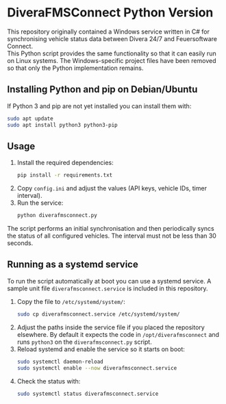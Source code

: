 # DiveraFMSConnect Python Version

This repository originally contained a Windows service written in C# for synchronising vehicle status data between Divera 24/7 and Feuersoftware Connect.  
This Python script provides the same functionality so that it can easily run on Linux systems. The Windows-specific project files have been removed so that only the Python implementation remains.


## Installing Python and pip on Debian/Ubuntu
If Python 3 and pip are not yet installed you can install them with:
```bash
sudo apt update
sudo apt install python3 python3-pip
```

## Usage

1. Install the required dependencies:
   ```bash
   pip install -r requirements.txt
   ```
2. Copy `config.ini` and adjust the values (API keys, vehicle IDs, timer interval).
3. Run the service:
   ```bash
   python diverafmsconnect.py
   ```

The script performs an initial synchronisation and then periodically syncs the status of all configured vehicles. The interval must not be less than 30 seconds.

## Running as a systemd service

To run the script automatically at boot you can use a systemd service. A sample
unit file `diverafmsconnect.service` is included in this repository.

1. Copy the file to `/etc/systemd/system/`:
   ```bash
   sudo cp diverafmsconnect.service /etc/systemd/system/
   ```
2. Adjust the paths inside the service file if you placed the repository
   elsewhere. By default it expects the code in `/opt/diverafmsconnect` and runs
   `python3` on the `diverafmsconnect.py` script.
3. Reload systemd and enable the service so it starts on boot:
   ```bash
   sudo systemctl daemon-reload
   sudo systemctl enable --now diverafmsconnect.service
   ```
4. Check the status with:
   ```bash
   sudo systemctl status diverafmsconnect.service
   ```
